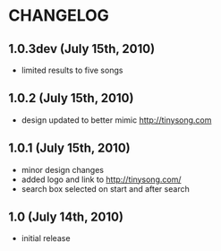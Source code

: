 # CHANGELOG

## 1.0.3dev (July 15th, 2010)

* limited results to five songs


## 1.0.2 (July 15th, 2010)

* design updated to better mimic http://tinysong.com


## 1.0.1 (July 15th, 2010)

* minor design changes
* added logo and link to http://tinysong.com/
* search box selected on start and after search


## 1.0 (July 14th, 2010)

* initial release
